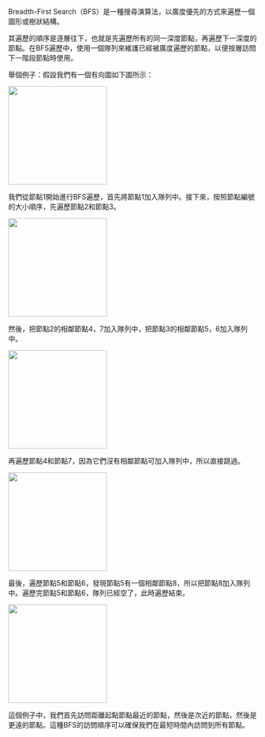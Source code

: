 

Breadth-First Search（BFS）是一種搜尋演算法，以廣度優先的方式來遍歷一個圖形或樹狀結構。

其遍歷的順序是逐層往下，也就是先遍歷所有的同一深度節點，再遍歷下一深度的節點。在BFS遍歷中，使用一個隊列來維護已經被廣度遍歷的節點，以便按層訪問下一階段節點時使用。

舉個例子：假設我們有一個有向圖如下圖所示：

<img src="https://i.imgur.com/Vhh9XfO.png" width="200"/>

我們從節點1開始進行BFS遍歷，首先將節點1加入隊列中。接下來，按照節點編號的大小順序，先遍歷節點2和節點3。

<img src="https://i.imgur.com/s8BDGdc.png" width="200"/>

然後，把節點2的相鄰節點4，7加入隊列中，把節點3的相鄰節點5，6加入隊列中。

<img src="https://i.imgur.com/gPXs4L4.png" width="200"/>

再遍歷節點4和節點7，因為它們沒有相鄰節點可加入隊列中，所以直接跳過。

<img src="https://i.imgur.com/yujfiFB.png" width="200"/>

最後，遍歷節點5和節點6，發現節點5有一個相鄰節點8，所以把節點8加入隊列中。遍歷完節點5和節點6，隊列已經空了，此時遍歷結束。

<img src="https://i.imgur.com/iCCvSTN.png" width="200"/>

這個例子中，我們首先訪問距離起點節點最近的節點，然後是次近的節點，然後是更遠的節點。這種BFS的訪問順序可以確保我們在最短時間內訪問到所有節點。